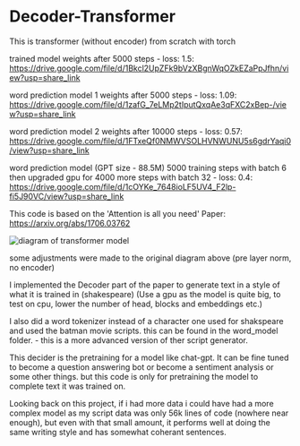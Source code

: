 # Decoder-Transformer
This is transformer (without encoder) from scratch with torch

trained model weights after 5000 steps - loss: 1.5: https://drive.google.com/file/d/1Bkcl2UpZFk9bVzXBgnWqOZkEZaPpJfhn/view?usp=share_link

word prediction model 1 weights after 5000 steps - loss: 1.09: https://drive.google.com/file/d/1zafG_7eLMp2tIputQxqAe3qFXC2xBep-/view?usp=share_link

word prediction model 2 weights after 10000 steps - loss: 0.57: https://drive.google.com/file/d/1FTxeQf0NMWVSOLHVNWUNU5s6gdrYaqi0/view?usp=share_link

word prediction model (GPT size - 88.5M) 5000 training steps with batch 6 then upgraded gpu for 4000 more steps with batch 32 - loss: 0.4: https://drive.google.com/file/d/1cOYKe_7648ioLF5UV4_F2lp-fi5J90VC/view?usp=share_link

This code is based on the 'Attention is all you need' Paper: https://arxiv.org/abs/1706.03762

![diagram of transformer model](https://machinelearningmastery.com/wp-content/uploads/2021/08/attention_research_1.png)

some adjustments were made to the original diagram above (pre layer norm, no encoder)

I implemented the Decoder part of the paper to generate text in a style of what it is trained in (shakespeare)
(Use a gpu as the model is quite big, to test on cpu, lower the number of head, blocks and embeddings etc.)

I also did a word tokenizer instead of a character one used for shakspeare and used the batman movie scripts. this
can be found in the word_model folder. - this is a more advanced version of ther script generator.

This decider is the pretraining for a model like chat-gpt. It can be fine tuned to become a question answering bot or become a sentiment analysis
or some other things. but this code is only for pretraining the model to complete text it was trained on.

Looking back on this project, if i had more data i could have had a more complex model as my script data was only 56k lines of code (nowhere near enough),  but even with that small amount, it performs well at doing the same writing style and has somewhat coherant sentences.
